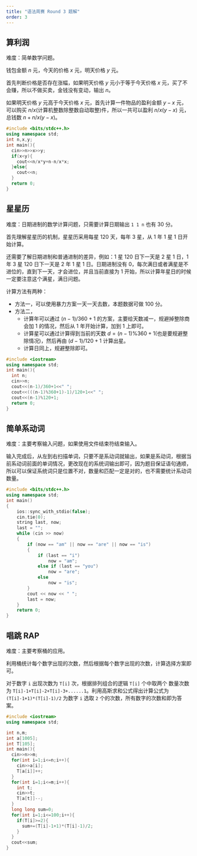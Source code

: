 ```yaml
---
title: "语法周赛 Round 3 题解"
order: 3
---
```


## 算利润

难度：简单数学问题。

钱包金额 $n$ 元，今天的价格 $x$ 元，明天价格 $y$ 元。

首先判断价格是否存在涨幅，如果明天价格 $y$ 元小于等于今天价格 $x$ 元，买了不会赚，所以不做买卖，金钱没有变动，输出 $n$。

如果明天价格 $y$ 元高于今天价格 $x$ 元，首先计算一件物品的盈利金额 $y-x$ 元，可以购买 $n/x$(计算机整数除整数自动取整)件，所以一共可以盈利 $n/x(y-x)$ 元，总钱数 $n+n/x(y-x)$。

```cpp
#include <bits/stdc++.h>
using namespace std;
int n,x,y;
int main(){
  cin>>n>>x>>y;
  if(x<y){
    cout<<n/x*y+n-n/x*x;  
  }else{
    cout<<n;
  }
  return 0;
}
```

## 星星历

难度：日期进制的数学计算问题，只需要计算日期输出 `1 1 n` 也有 $30$ 分。

首先理解星星历的机制，星星历采用每星 $120$ 天，每年 $3$ 星，从 $1$ 年 $1$ 星 $1$ 日开始计算。

还需要了解日期进制和普通进制的差异，例如：$1$ 星 $120$ 日下一天是 $2$ 星 $1$ 日，$1$ 年 $3$ 星 $120$ 日下一天是 $2$ 年 $1$ 星 $1$ 日。日期进制没有 $0$，每次满日或者满星是不进位的，直到下一天，才会进位，并且当前直接为 $1$ 开始，所以计算年星日的时候一定要注意这个满星，满日问题。

计算方法有两种：
- 方法一，可以使用暴力方案一天一天去数，本题数据可做 $100$ 分。
- 方法二，
  - 计算年可以通过 $(n-1)/360+1$ 的方案，主要给天数减一，规避掉整除商会加 $1$ 的情况，然后从 $1$ 年开始计算，加到 $1$ 上即可。
  - 计算星可以通过计算得到当前的天数 $d=(n-1)\%360+1$(也是要规避整除情况)，然后再由 $(d-1)/120+1$ 计算出星。
  - 计算日同上，规避整除即可。 

```cpp
#include <iostream>
using namespace std;
int main(){
  int n;
  cin>>n;
  cout<<(n-1)/360+1<<" ";
  cout<<(((n-1)%360+1)-1)/120+1<<" ";
  cout<<(n-1)%120+1;
  return 0;
}
```

## 简单系动词

难度：主要考察输入问题，如果使用文件结束符结束输入。

输入完成后，从左到右扫描单词，只要不是系动词就输出，如果是系动词，根据当前系动词前面的单词情况，更改现在的系统词输出即可，因为题目保证语句通顺，所以可以保证系统词只是位置不对，数量和匹配一定是对的，也不需要统计系动词数量。

```cpp
#include <bits/stdc++.h>
using namespace std;
int main()
{
    ios::sync_with_stdio(false);
    cin.tie(0);
    string last, now;
    last = "";
    while (cin >> now)
    {
        if (now == "am" || now == "are" || now == "is")
        {
            if (last == "i")
                now = "am";
            else if (last == "you")
                now = "are";
            else
                now = "is";
        }
        cout << now << " ";
        last = now;
    }
    return 0;
}
```

## 唱跳 RAP

难度：主要考察桶的应用。

利用桶统计每个数字出现的次数，然后根据每个数字出现的次数，计算选择方案即可。

对于数字 `i` 出现次数为 `T[i]` 次，根据排列组合的逻辑 `T[i]` 个中取两个 数量次数为 `T[i]-1+T[i]-2+T[i]-3+......1`。利用高斯求和公式得出计算公式为 `(T[i]-1+1)*(T[i]-1)/2` 为数字 `i` 选取 `2` 个的次数，所有数字的次数和即为答案。

```cpp
#include <iostream>
using namespace std;

int n,m;
int a[1005];
int T[105];
int main(){
  cin>>n>>m;
  for(int i=1;i<=n;i++){
    cin>>a[i];
    T[a[i]]++;
  }
  for(int i=1;i<=m;i++){
    int t;
    cin>>t;
    T[a[t]]--;
  }  
  long long sum=0;
  for(int i=1;i<=100;i++){
    if(T[i]>=2){
      sum+=(T[i]-1+1)*(T[i]-1)/2;
    }
  }
  cout<<sum;
}
```